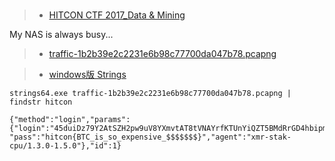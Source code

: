 #

>* [HITCON CTF 2017_Data & Mining](https://ctf2017.hitcon.org/)

My NAS is always busy...

>* [traffic-1b2b39e2c2231e6b98c77700da047b78.pcapng](https://drive.google.com/file/d/1t4M1f3YWEh0TrKwva9s39VIrnUWIGaAC/view?usp=sharing)


>* [windows版 Strings](https://docs.microsoft.com/en-us/sysinternals/downloads/strings)

```
strings64.exe traffic-1b2b39e2c2231e6b98c77700da047b78.pcapng | findstr hitcon

{"method":"login","params":{"login":"45duiDz79Y2AtSZH2pw9uV8YXmvtAT8tVNAYrfKTUnYiQZT5BMdRrGD4hbipmZ5DoaQXLak9ENEwYNC7kVk3ivDyMHyZCVV",
"pass":"hitcon{BTC_is_so_expensive_$$$$$$$}","agent":"xmr-stak-cpu/1.3.0-1.5.0"},"id":1}
```
